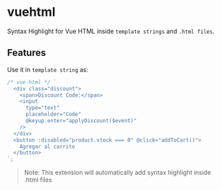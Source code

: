 # vuehtml

Syntax Highlight for Vue HTML inside `template strings` and `.html files`.

## Features

Use it in `template string` as:

```js
/* vue-html */ `
  <div class="discount">
    <span>Discount Code:</span>
    <input
      type="text"
      placeholder="Code"
      @keyup.enter="applyDiscount($event)"
    />
  </div>
  <button :disabled="product.stock === 0" @click="addToCart()">
    Agregar al carrito
  </button>
`;
```

> Note: This extension will automatically add syntax highlight inside .html files
